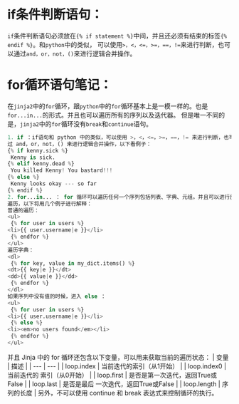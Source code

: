 # if条件判断语句：
`if`条件判断语句必须放在`{% if statement %}`中间，并且还必须有结束的标签`{% endif %}`。和`python`中的类似，
可以使用`>，<，<=，>=，==，!=`来进行判断，也可以通过`and，or，not，()`来进行逻辑合并操作。
# for循环语句笔记：
在`jinja2`中的`for`循环，跟`python`中的`for`循环基本上是一模一样的。也是`for...in...`的形式。并且也可以遍历所有的序列以及迭代器。
但是唯一不同的是，`jinja2`中的`for`循环没有`break`和`continue`语句。
```python
1. if ：if语句和 python 中的类似，可以使用 >，<，<=，>=，==，!= 来进行判断，也可以通
过 and，or，not，() 来进行逻辑合并操作，以下看例子：
{% if kenny.sick %}
 Kenny is sick.
{% elif kenny.dead %}
 You killed Kenny! You bastard!!!
{% else %}
 Kenny looks okay --- so far
{% endif %}
2. for...in... ： for 循环可以遍历任何一个序列包括列表、字典、元组。并且可以进行反向
遍历，以下将用几个例子进行解释：
普通的遍历：
<ul>
 {% for user in users %}
<li>{{ user.username|e }}</li>
 {% endfor %}
</ul>
遍历字典：
<dl>
 {% for key, value in my_dict.items() %}
<dt>{{ key|e }}</dt>
<dd>{{ value|e }}</dd>
 {% endfor %}
</dl>
如果序列中没有值的时候，进入 else ：
<ul>
 {% for user in users %}
<li>{{ user.username|e }}</li>
 {% else %}
<li><em>no users found</em></li>
 {% endfor %}
</ul>
```
并且 Jinja 中的 for 循环还包含以下变量，可以用来获取当前的遍历状态：
| 变量 | 描述 | | --- | --- | | loop.index | 当前迭代的索引（从1开始） | | loop.index0 | 当前迭代的
索引（从0开始） | | loop.first | 是否是第一次迭代，返回True或False | | loop.last | 是否是最后
一次迭代，返回True或False | | loop.length | 序列的长度 |
另外，不可以使用 continue 和 break 表达式来控制循环的执行。

